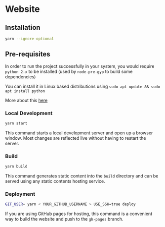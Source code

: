 # Website

## Installation

```sh
yarn --ignore-optional
```

## Pre-requisites

In order to run the project successfully in your system, you would require `python 2.x` to be
installed (used by `node-pre-gyp` to build some dependencies)

You can install it in Linux based distributions using `sudo apt update && sudo apt install python`

More about this [here](https://github.com/ardatan/graphql-mesh/issues/1543)

### Local Development

```sh
yarn start
```

This command starts a local development server and open up a browser window. Most changes are
reflected live without having to restart the server.

### Build

```sh
yarn build
```

This command generates static content into the `build` directory and can be served using any static
contents hosting service.

### Deployment

```sh
GIT_USER= yarn < YOUR_GITHUB_USERNAME > USE_SSH=true deploy
```

If you are using GitHub pages for hosting, this command is a convenient way to build the website and
push to the `gh-pages` branch.
